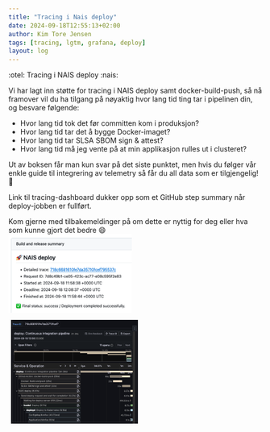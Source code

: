 ```yaml
---
title: "Tracing i Nais deploy"
date: 2024-09-18T12:55:13+02:00
author: Kim Tore Jensen
tags: [tracing, lgtm, grafana, deploy]
layout: log
---
```


:otel: Tracing i NAIS deploy :nais:

Vi har lagt inn støtte for tracing i NAIS deploy samt docker-build-push, så nå framover vil du ha tilgang på nøyaktig hvor lang tid ting tar i pipelinen din, og besvare følgende:
- Hvor lang tid tok det før committen kom i produksjon?
- Hvor lang tid tar det å bygge Docker-imaget?
- Hvor lang tid tar SLSA SBOM sign & attest?
- Hvor lang tid må jeg vente på at min applikasjon rulles ut i clusteret?

Ut av boksen får man kun svar på det siste punktet, men hvis du følger vår enkle guide til integrering av telemetry så får du all data som er tilgjengelig! :rocket:

Link til tracing-dashboard dukker opp som et GitHub step summary når deploy-jobben er fullført.

Kom gjerne med tilbakemeldinger på om dette er nyttig for deg eller hva som kunne gjort det bedre :smile:
<span style="display: table;">
<img src="./2024-09-18-tracing-i-nais-deploy-1.png" style="float:left; width:50%; padding-right:10px;"/> 

<img src="./2024-09-18-tracing-i-nais-deploy-2.png" style="float:left; width:50%; padding-left:5px"/>
</span>


